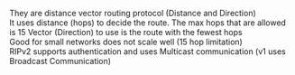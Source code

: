 They are distance vector routing protocol (Distance and Direction)  
It uses distance (hops) to decide the route. The max hops that are allowed is 15
Vector (Direction) to use is the route with the fewest hops  
Good for small networks does not scale well (15 hop limitation)  
RIPv2 supports authentication and uses Multicast communication (v1 uses Broadcast Communication)
